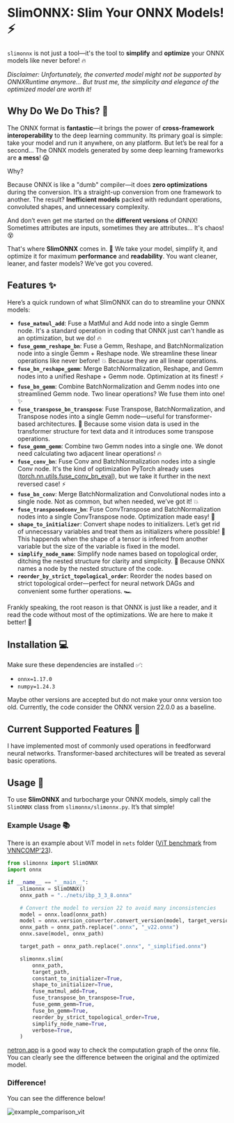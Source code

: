 # **SlimONNX: Slim Your ONNX Models! ⚡**

`slimonnx` is not just a tool—it's the tool to **simplify** and **optimize** your ONNX models like never before! 🔥

*Disclaimer: Unfortunately, the converted model might not be supported by ONNXRuntime anymore... But trust me, the simplicity and elegance of the optimized model are worth it!*

## Why Do We Do This? 🚀

The ONNX format is **fantastic**—it brings the power of **cross-framework interoperability** to the deep learning community. Its primary goal is simple: take your model and run it anywhere, on any platform. But let’s be real for a second... The ONNX models generated by some deep learning frameworks are **a mess**! 😱

Why? 

Because ONNX is like a "dumb" compiler—it does **zero optimizations** during the conversion. It’s a straight-up conversion from one framework to another. The result? **Inefficient models** packed with redundant operations, convoluted shapes, and unnecessary complexity.

And don’t even get me started on the **different versions** of ONNX! Sometimes attributes are inputs, sometimes they are attributes... It's chaos! 😵

That's where **SlimONNX** comes in. 💪 We take your model, simplify it, and optimize it for maximum **performance** and **readability**. You want cleaner, leaner, and faster models? We’ve got you covered.

## Features ✨

Here’s a quick rundown of what SlimONNX can do to streamline your ONNX models:

- **`fuse_matmul_add`**: Fuse a MatMul and Add node into a single Gemm node. It's a standard operation in coding that ONNX just can't handle as an optimization, but we do! 🔥
- **`fuse_gemm_reshape_bn`**: Fuse a Gemm, Reshape, and BatchNormalization node into a single Gemm + Reshape node. We streamline these linear operations like never before! 💥 Because they are all linear operations.
- **`fuse_bn_reshape_gemm`**: Merge BatchNormalization, Reshape, and Gemm nodes into a unified Reshape + Gemm node. Optimization at its finest! ⚡
- **`fuse_bn_gemm`**: Combine BatchNormalization and Gemm nodes into one streamlined Gemm node. Two linear operations? We fuse them into one! ✨
- **`fuse_transpose_bn_transpose`**: Fuse Transpose, BatchNormalization, and Transpose nodes into a single Gemm node—useful for transformer-based architectures. 🔄 Because some vision data is used in the transformer structure for text data and it introduces some transpose operations.
- **`fuse_gemm_gemm`**: Combine two Gemm nodes into a single one. We donot need calculating two adjacent linear operations! 🔥
- **`fuse_conv_bn`**: Fuse Conv and BatchNormalization nodes into a single Conv node. It's the kind of optimization PyTorch already uses ([torch.nn.utils.fuse_conv_bn_eval](https://pytorch.org/docs/stable/generated/torch.nn.utils.fuse_conv_bn_eval.html)), but we take it further in the next reversed case! ⚡
- **`fuse_bn_conv`**: Merge BatchNormalization and Convolutional nodes into a single node. Not as common, but when needed, we’ve got it! 💥
- **`fuse_transposedconv_bn`**: Fuse ConvTranspose and BatchNormalization nodes into a single ConvTranspose node. Optimization made easy! 🔄
- **`shape_to_initializer`**: Convert shape nodes to initializers. Let’s get rid of unnecessary variables and treat them as initializers where possible! 🎯 This happends when the shape of a tensor is infered from another variable but the size of the variable is fixed in the model.
- **`simplify_node_name`**: Simplify node names based on topological order, ditching the nested structure for clarity and simplicity. 🧠 Because ONNX names a node by the nested structure of the code.
- **`reorder_by_strict_topological_order`**: Reorder the nodes based on strict topological order—perfect for neural network DAGs and convenient some further operations. 🏎️

Frankly speaking, the root reason is that ONNX is just like a reader, and it read the code without most of the optimizations. We are here to make it better! 🚀

## Installation 💻

Make sure these dependencies are installed ✅:

- `onnx=1.17.0`
- `numpy=1.24.3`

Maybe other versions are accepted but do not make your onnx version too old. Currently, the code consider the ONNX version 22.0.0 as a baseline.

## Current Supported Features 🌟

I have implemented most of commonly used operations in feedforward neural networks.
Transformer-based architectures will be treated as several basic operations.

## Usage 🎯

To use **SlimONNX** and turbocharge your ONNX models, simply call the `SlimONNX` class from `slimonnx/slimonnx.py`. It’s that simple!

### Example Usage 📚

There is an example about ViT model in `nets` folder ([ViT benchmark](https://github.com/ChristopherBrix/vnncomp2023_benchmarks/tree/main/benchmarks/vit/onnx) from [VNNCOMP'23](https://sites.google.com/view/vnn2023/home)).

```python
from slimonnx import SlimONNX
import onnx

if __name__ == "__main__":
    slimonnx = SlimONNX()
    onnx_path = "../nets/ibp_3_3_8.onnx"

    # Convert the model to version 22 to avoid many inconsistencies
    model = onnx.load(onnx_path)
    model = onnx.version_converter.convert_version(model, target_version=22)
    onnx_path = onnx_path.replace(".onnx", "_v22.onnx")
    onnx.save(model, onnx_path)

    target_path = onnx_path.replace(".onnx", "_simplified.onnx")

    slimonnx.slim(
        onnx_path,
        target_path,
        constant_to_initializer=True,
        shape_to_initializer=True,
        fuse_matmul_add=True,
        fuse_transpose_bn_transpose=True,
        fuse_gemm_gemm=True,
        fuse_bn_gemm=True,
        reorder_by_strict_topological_order=True,
        simplify_node_name=True,
        verbose=True,
    )
```

[netron.app](netron.app) is a good way to check the computation graph of the onnx file.
You can clearly see the difference between the original and the optimized model.

### Difference! 

You can see the difference below!

![example_comparison_vit](./README.assets/example_comparison_vit.png)

